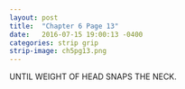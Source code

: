 ```yaml
---
layout: post
title:  "Chapter 6 Page 13"
date:   2016-07-15 19:00:13 -0400
categories: strip grip
strip-image: ch5pg13.png
---
```

UNTIL WEIGHT OF HEAD SNAPS THE NECK.  
